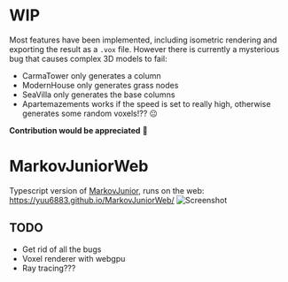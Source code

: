 # WIP
Most features have been implemented, including isometric rendering and exporting the result as a `.vox` file.
However there is currently a mysterious bug that causes complex 3D models to fail:
- CarmaTower only generates a column
- ModernHouse only generates grass nodes
- SeaVilla only generates the base columns
- Apartemazements works if the speed is set to really high, otherwise generates some random voxels!?? 😐

**Contribution would be appreciated** 🙏

# MarkovJuniorWeb
Typescript version of [MarkovJunior](https://github.com/mxgmn/MarkovJunior), runs on the web: https://yuu6883.github.io/MarkovJuniorWeb/
![Screenshot](https://user-images.githubusercontent.com/38842891/175824430-6552825e-4896-427e-a4ce-8a84dafbbdde.png)


## TODO
- Get rid of all the bugs
- Voxel renderer with webgpu
- Ray tracing???
